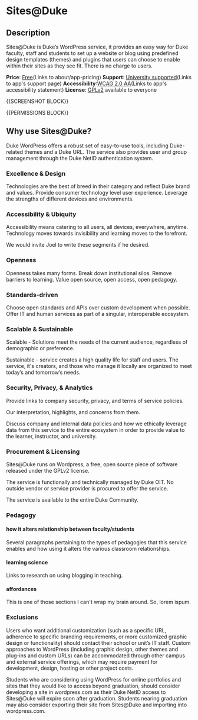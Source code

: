 # Sites@Duke

## Description
Sites@Duke is Duke’s WordPress service, it provides an easy way for Duke faculty, staff and students to set up a website or blog using predefined design templates (themes) and plugins that users can choose to enable within their sites as they see fit. There is no charge to users.

**Price**: [Free]()(Links to about/app-pricing)
**Support**: [University supported]()(Links to app's support page)
**Accessibility**:[WCAG 2.0 AA]()(Links to app's accessibility statement)
**License**: [GPLv2](https://wordpress.org/about/license/) available to everyone

{{SCREENSHOT BLOCK}}

{{PERMISSIONS BLOCK}}

## Why use Sites@Duke?
Duke WordPress offers a robust set of easy-to-use tools, including Duke-related themes and a Duke URL. The service also provides user and group management through the Duke NetID authentication system.


### Excellence & Design
Technologies are the best of breed in their category and reflect Duke brand and values. Provide consumer technology level user experience. Leverage the strengths of different devices and environments.


### Accessibility & Ubiquity
Accessibility means catering to all users, all devices, everywhere, anytime. Technology moves towards invisibility and learning moves to the forefront.

We would invite Joel to write these segments if he desired.

### Openness
Openness takes many forms. Break down institutional silos. Remove barriers to learning. Value open source, open access, open pedagogy.

### Standards-driven
Choose open standards and APIs over custom development when possible. Offer IT and human services as part of a singular, interoperable ecosystem.

### Scalable & Sustainable
Scalable - Solutions meet the needs of the current audience, regardless of demographic or preference.

Sustainable - service creates a high quality life for staff and users. The service, it's creators, and those who manage it locally are organized to meet today’s and tomorrow’s needs.

### Security, Privacy, & Analytics
Provide links to company security, privacy, and terms of service policies.

Our interpretation, highlights, and concerns from them.

Discuss company and internal data policies and how we ethically leverage data from this service to the entire ecosystem in order to provide value to the learner, instructor, and university.

### Procurement & Licensing
Sites@Duke runs on Wordpress, a free, open source piece of software released under the GPLv2 license. 

The service is functionally and technically managed by Duke OIT. No outside vendor or service provider is procured to offer the service.

The service is available to the entire Duke Community.


### Pedagogy
#### how it alters relationship between faculty/students
Several paragraphs pertaining to the types of pedagogies that this service enables and how using it alters the various classroom relationships.

#### learning science
Links to research on using blogging in teaching.

#### affordances
This is one of those sections I can't wrap my brain around. So, lorem ispum.

### Exclusions
Users who want additional customization (such as a specific URL, adherence to specific branding requirements, or more customized graphic design or functionality) should contact their school or unit’s IT staff. Custom approaches to WordPress (including graphic design, other themes and plug-ins and custom URLs) can be accommodated through other campus and external service offerings, which may require payment for development, design, hosting or other project costs.

Students who are considering using WordPress for online portfolios and sites that they would like to access beyond graduation, should consider developing a site in wordpress.com as their Duke NetID access to Sites@Duke will expire soon after graduation.  Students nearing graduation may also consider exporting their site from Sites@Duke and importing into wordpress.com.
